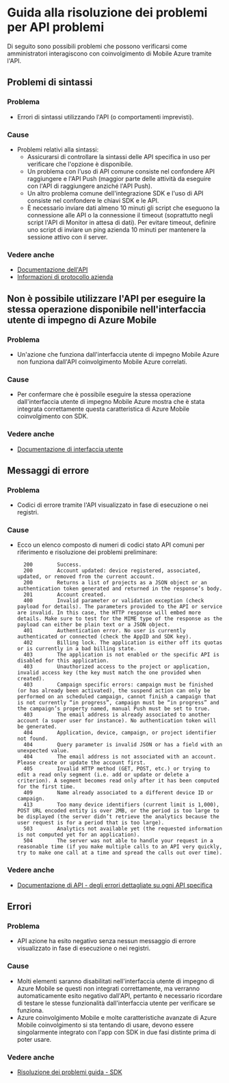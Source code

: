 <properties 
   pageTitle="Azure coinvolgimento Mobile Guida - API di risoluzione dei problemi" 
   description="Risoluzione dei problemi di guide per Azure impegno per dispositivi mobili - API" 
   services="mobile-engagement" 
   documentationCenter="" 
   authors="piyushjo" 
   manager="erikre" 
   editor=""/>

<tags
   ms.service="mobile-engagement"
   ms.devlang="na"
   ms.topic="article"
   ms.tgt_pltfrm="mobile-multiple"
   ms.workload="mobile" 
   ms.date="10/04/2016"
   ms.author="piyushjo"/>

# <a name="troubleshooting-guide-for-api-issues"></a>Guida alla risoluzione dei problemi per API problemi

Di seguito sono possibili problemi che possono verificarsi come amministratori interagiscono con coinvolgimento di Mobile Azure tramite l'API.

## <a name="syntax-issues"></a>Problemi di sintassi

### <a name="issue"></a>Problema
- Errori di sintassi utilizzando l'API (o comportamenti imprevisti).

### <a name="causes"></a>Cause

- Problemi relativi alla sintassi:
    - Assicurarsi di controllare la sintassi delle API specifica in uso per verificare che l'opzione è disponibile.
    - Un problema con l'uso di API comune consiste nel confondere API raggiungere e l'API Push (maggior parte delle attività da eseguire con l'API di raggiungere anziché l'API Push). 
    - Un altro problema comune dell'integrazione SDK e l'uso di API consiste nel confondere le chiavi SDK e le API.
    - È necessario inviare dati almeno 10 minuti gli script che eseguono la connessione alle API o la connessione il timeout (soprattutto negli script l'API di Monitor in attesa di dati). Per evitare timeout, definire uno script di inviare un ping azienda 10 minuti per mantenere la sessione attivo con il server.

### <a name="see-also"></a>Vedere anche
 
- [Documentazione dell'API][Link 4]
- [Informazioni di protocollo azienda]( http://xmpp.org/extensions/xep-0199.html)
 
## <a name="unable-to-use-the-api-to-perform-the-same-action-available-in-the-azure-mobile-engagement-ui"></a>Non è possibile utilizzare l'API per eseguire la stessa operazione disponibile nell'interfaccia utente di impegno di Azure Mobile

### <a name="issue"></a>Problema
- Un'azione che funziona dall'interfaccia utente di impegno Mobile Azure non funziona dall'API coinvolgimento Mobile Azure correlati.

### <a name="causes"></a>Cause

- Per confermare che è possibile eseguire la stessa operazione dall'interfaccia utente di impegno Mobile Azure mostra che è stata integrata correttamente questa caratteristica di Azure Mobile coinvolgimento con SDK.

### <a name="see-also"></a>Vedere anche
 
- [Documentazione di interfaccia utente][Link 1]
 
## <a name="error-messages"></a>Messaggi di errore

### <a name="issue"></a>Problema
- Codici di errore tramite l'API visualizzato in fase di esecuzione o nei registri.

### <a name="causes"></a>Cause

- Ecco un elenco composto di numeri di codici stato API comuni per riferimento e risoluzione dei problemi preliminare:

        200        Success.
        200        Account updated: device registered, associated, updated, or removed from the current account.
        200        Returns a list of projects as a JSON object or an authentication token generated and returned in the response’s body.
        201        Account created.
        400        Invalid parameter or validation exception (check payload for details). The parameters provided to the API or service are invalid. In this case, the HTTP response will embed more details. Make sure to test for the MIME type of the response as the payload can either be plain text or a JSON object.
        401        Authentication error. No user is currently authenticated or connected (check the AppID and SDK key).
        402        Billing lock. The application is either off its quotas or is currently in a bad billing state.
        403        The application is not enabled or the specific API is disabled for this application.
        403        Unauthorized access to the project or application, invalid access key (the key must match the one provided when created).
        403        Campaign specific errors: campaign must be finished (or has already been activated), the suspend action can only be performed on an scheduled campaign, cannot finish a campaign that is not currently “in progress”, campaign must be “in progress” and the campaign’s property named, manual Push must be set to true.
        403        The email address is already associated to another account (a super user for instance). No authentication token will be generated.
        404        Application, device, campaign, or project identifier not found.
        404        Query parameter is invalid JSON or has a field with an unexpected value.
        404        The email address is not associated with an account. Please create or update the account first.
        405        Invalid HTTP method (GET, POST, etc.) or trying to edit a read only segment (i.e. add or update or delete a criterion). A segment becomes read only after it has been computed for the first time.
        409        Name already associated to a different device ID or campaign.
        413        Too many device identifiers (current limit is 1,000), POST URL encoded entity is over 2MB, or the period is too large to be displayed (the server didn’t retrieve the analytics because the user request is for a period that is too large).
        503        Analytics not available yet (the requested information is not computed yet for an application).
        504        The server was not able to handle your request in a reasonable time (if you make multiple calls to an API very quickly, try to make one call at a time and spread the calls out over time).

### <a name="see-also"></a>Vedere anche

- [Documentazione di API - degli errori dettagliate su ogni API specifica][Link 4]
 
## <a name="silent-failures"></a>Errori

### <a name="issue"></a>Problema
- API azione ha esito negativo senza nessun messaggio di errore visualizzato in fase di esecuzione o nei registri.

### <a name="causes"></a>Cause

- Molti elementi saranno disabilitati nell'interfaccia utente di impegno di Azure Mobile se questi non integrati correttamente, ma verranno automaticamente esito negativo dall'API, pertanto è necessario ricordare di testare le stesse funzionalità dall'interfaccia utente per verificare se funziona.
- Azure coinvolgimento Mobile e molte caratteristiche avanzate di Azure Mobile coinvolgimento si sta tentando di usare, devono essere singolarmente integrato con l'app con SDK in due fasi distinte prima di poter usare.

### <a name="see-also"></a>Vedere anche

- [Risoluzione dei problemi guida - SDK][Link 25]
 
<!--Link references-->
[Link 1]: mobile-engagement-user-interface-home.md
[Link 2]: mobile-engagement-troubleshooting-guide.md
[Link 3]: mobile-engagement-how-tos.md
[Link 4]: http://go.microsoft.com/fwlink/?LinkID=525553
[Link 5]: http://go.microsoft.com/fwlink/?LinkID=525554
[Link 6]: http://go.microsoft.com/fwlink/?LinkId=525555
[Link 7]: https://account.windowsazure.com/PreviewFeatures
[Link 8]: https://social.msdn.microsoft.com/Forums/azure/en-US/home?forum=azuremobileengagement
[Link 9]: http://azure.microsoft.com/en-us/services/mobile-engagement/
[Link 10]: http://azure.microsoft.com/en-us/documentation/services/mobile-engagement/
[Link 11]: http://azure.microsoft.com/en-us/pricing/details/mobile-engagement/
[Link 12]: mobile-engagement-user-interface-navigation.md
[Link 13]: mobile-engagement-user-interface-home.md
[Link 14]: mobile-engagement-user-interface-my-account.md
[Link 15]: mobile-engagement-user-interface-analytics.md
[Link 16]: mobile-engagement-user-interface-monitor.md
[Link 17]: mobile-engagement-user-interface-reach.md
[Link 18]: mobile-engagement-user-interface-segments.md
[Link 19]: mobile-engagement-user-interface-dashboard.md
[Link 20]: mobile-engagement-user-interface-settings.md
[Link 21]: mobile-engagement-troubleshooting-guide-analytics.md
[Link 22]: mobile-engagement-troubleshooting-guide-apis.md
[Link 23]: mobile-engagement-troubleshooting-guide-push-reach.md
[Link 24]: mobile-engagement-troubleshooting-guide-service.md
[Link 25]: mobile-engagement-troubleshooting-guide-sdk.md
[Link 26]: mobile-engagement-troubleshooting-guide-sr-info.md
[Link 27]: mobile-engagement-user-interface-reach-campaign.md
[Link 28]: mobile-engagement-user-interface-reach-criterion.md
[Link 29]: mobile-engagement-user-interface-reach-content.md
 
